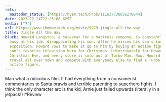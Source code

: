 ```yaml
---
refs:
  mastodon_status: [https://hyem.tech/@rob/111637738856276844]
date: 2023-12-24T22:25:08.625Z
media: ["7"]
url: https://www.themoviedb.org/movie/9279-jingle-all-the-way
title: Jingle All the Way
blurb: Howard Langston, a salesman for a mattress company, is constantly kept
  busy at his job, disappointing his son. After he misses his son's karate
  exposition, Howard vows to make it up to him by buying an action figure of his
  son's favorite television hero for Christmas. Unfortunately for Howard, it is
  Christmas Eve, and every store is sold out of Turbo Man. Now, Howard must
  travel all over town and compete with everybody else to find a Turbo Man
  action figure.
---
```


Man what a ridiculous film. It had everything from a consumerist commentaries to Santa brawls and terrible parenting to superhero fights. I think the only character arc is the kid, Arnie just failed upwards (literally in a jetpack!) #Review
